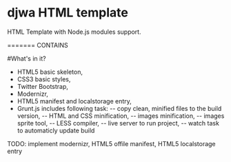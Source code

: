djwa HTML template
=======
HTML Template with Node.js modules support.

=======
CONTAINS

#What's in it?
- HTML5 basic skeleton,
- CSS3 basic styles,
- Twitter Bootstrap,
- Modernizr,
- HTML5 manifest and localstorage entry,
- Grunt.js includes following task:
-- copy clean, minified files to the build version,
-- HTML and CSS minification,
-- images minification,
-- images sprite tool,
-- LESS compiler,
-- live server to run project,
-- watch task to automaticly update build

TODO: implement modernizr, HTML5 offile manifest, HTML5 localstorage entry